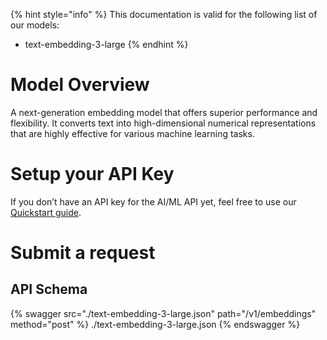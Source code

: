 [#references:start]: <> ({ "template": "openapi" })
{% hint style="info" %}
This documentation is valid for the following list of our models:
* text-embedding-3-large
{% endhint %}

# Model Overview
A next-generation embedding model that offers superior performance and flexibility. It converts text into high-dimensional numerical representations that are highly effective for various machine learning tasks.

# Setup your API Key
If you don’t have an API key for the AI/ML API yet, feel free to use our [Quickstart guide](https://docs.aimlapi.com/quickstart/setting-up).

# Submit a request
## API Schema
{% swagger src="./text-embedding-3-large.json" path="/v1/embeddings" method="post" %}
./text-embedding-3-large.json
{% endswagger %}


[#references:end]: <> ({})